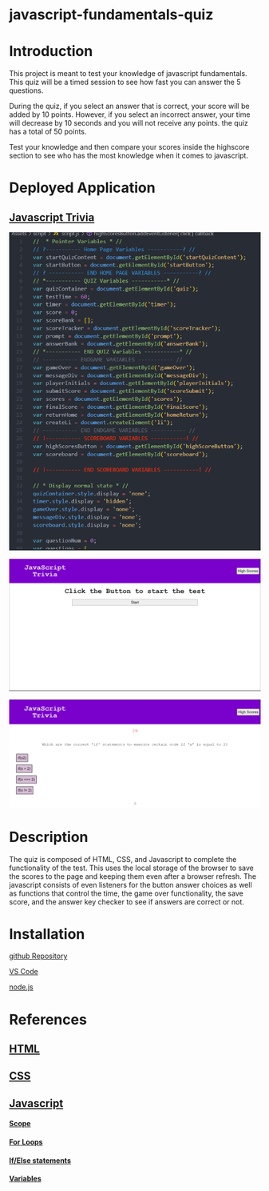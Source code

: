 # javascript-fundamentals-quiz

# Introduction

This project is meant to test your knowledge of javascript fundamentals. This quiz will be a timed session to see how fast you can answer the 5 questions.

During the quiz, if you select an answer that is correct, your score will be added by 10 points. However, if you select an incorrect answer, your time will decrease by 10 seconds and you will not receive any points. the quiz has a total of 50 points.

Test your knowledge and then compare your scores inside the highscore section to see who has the most knowledge when it comes to javascript.

# Deployed Application

## [Javascript Trivia](https://pn-barnes.github.io/javascript-trivia/)

![Javascript Code](./Assets/images/jsCode.png)

![Deployed Site](./Assets/images/deployedApp.png)

![Deployed Site](./Assets/images/deployedApp2.png)

# Description

The quiz is composed of HTML, CSS, and Javascript to complete the functionality of the test. This uses the local storage of the browser to save the scores to the page and keeping them even after a browser refresh. The javascript consists of even listeners for the button answer choices as well as functions that control the time, the game over functionality, the save score, and the answer key checker to see if answers are correct or not.

# Installation

[github Repository](https://github.com/PN-Barnes/javascript-fundamentals-quiz)

[VS Code](https://code.visualstudio.com/)

[node.js](https://nodejs.org/en/)

# References

## [HTML](https://developer.mozilla.org/en-US/docs/Web/HTML)

## [CSS](https://developer.mozilla.org/en-US/docs/Web/CSS)

## [Javascript](https://developer.mozilla.org/en-US/docs/Web/JavaScript)

#### [Scope](https://developer.mozilla.org/en-US/docs/Glossary/Scope)

#### [For Loops](https://developer.mozilla.org/en-US/docs/Web/JavaScript/Reference/Statements/for)

#### [If/Else statements](https://developer.mozilla.org/en-US/docs/Web/JavaScript/Reference/Statements/if...else)

#### [Variables](https://developer.mozilla.org/en-US/docs/Web/JavaScript/Reference/Statements/var)
